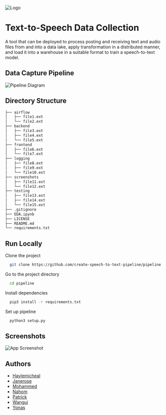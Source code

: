 
![Logo](https://dev-to-uploads.s3.amazonaws.com/uploads/articles/th5xamgrr6se0x5ro4g6.png)


# Text-to-Speech Data Collection

A tool that can be deployed to process posting and receiving text and audio files from and into a data lake, apply transformation in a distributed manner, and load it into a warehouse in a suitable format to train a speech-to-text model.

## Data Capture Pipeline

![Pipeline Diagram](https://via.placeholder.com/468x300?text=App+Screenshot+Here)

## Directory Structure

```bash
├── airflow
│   ├── file1.ext
│   └── file2.ext
├── backend
│   ├── file3.ext
│   ├── file4.ext
│   └── file5.ext
├── frontend
│   ├── file6.ext
│   └── file7.ext
├── logging
│   ├── file8.ext
│   ├── file9.ext
│   └── file10.ext
├── screenshots
│   ├── file11.ext
│   └── file12.ext
├── testing
│   ├── file13.ext
│   ├── file14.ext
│   └── file15.ext
├── .gitignore
├── EDA.ipynb
├── LICENSE
├── README.md
└── requirements.txt
```
## Run Locally

Clone the project

```bash
  git clone https://github.com/create-speech-to-text-pipeline/pipeline
```

Go to the project directory

```bash
  cd pipeline
```

Install dependencies

```bash
  pip3 install -r requirements.txt
```

Set up pipeline

```bash
  python3 setup.py
```


## Screenshots

![App Screenshot](https://via.placeholder.com/468x300?text=App+Screenshot+Here)


## Authors

- [Haylemicheal](https://github.com/Haylemicheal)
- [Janerose](https://github.com/KaydeeJR)
- [Mohammed](https://github.com/MohammedEsamaldin)
- [Nahom](https://github.com/nahomHmichael)
- [Patrick](https://github.com/prubayita)
- [Wangui](https://github.com/akrobi)
- [Yonas](https://github.com/yonamg)



